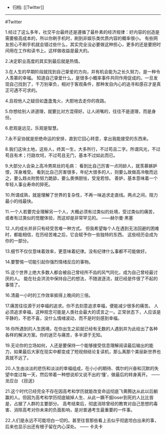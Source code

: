 - 归档: [[Twitter]]
---

#Twitter 

1.经过了这么多年，社交平台最终还是遵循了最朴素的经济规律：好内容的创造是需要极高成本的，所以你刷手机时，刷到非娱乐类优质内容的概率很小。 有些网友担心不刷手机就会错过些什么，其实完全没必要做这种担心，更多的还是要把时间用在工作和读书上。这样做收益是最大的。

2.决定职业高度的其实到最后就是热情。

3.在人生的早期阶段就找到自己挚爱的方向，并有机会能为之长久努力，是一种令人羡慕的幸福。 知道自己挚爱什么，是很多小概率事件共同作用促成的。一旦发现自己找到了，千万别辜负，相对于客观条件，那种发自内心的追寻和感召才是真正可遇不可求的。

4.且视他人之疑目如盏盏鬼火，大胆地去走你的夜路。

5.你想给别人讲道理，就要比对方混得好。让人闭嘴的，往往不是道理，而是身份。

6.悲观是远见，乐观是智慧。

7.永不妥协就是拒绝命运的安排，直到它回心转意，拿出我能接受的东西来。

8.我们这块土地，这些人，终其一生，大多所行，不过苟且二字。所谓风光，不过苟且有术；行路坎坷，不过苟且无门，基本不过如此而已。

9.大部分人会染上高冷男屌丝的毛病： 看到比自己厉害一点同龄人，就羡慕嫉妒恨，浑身难受。 看到比自己厉害很多，年纪大很多的人，则要么故做高冷敬而远之，要么趋炎附势努力跪舔，要么畏惧胆怯，受宠若惊。 善妒，基本意味着一个年轻人事业寿命的猝死。

10.所谓成熟，就是理解了世界的复杂性，不再一味追求走直线。两点之间，阻力最小的线最快。

11.一个人若要完全理解另一个人，大概必须有过类似的处境，受过类似的痛苦，或者有过类似的觉醒体验，而这却是非常罕见的。 ——赫尔曼·黑塞

12.人的成长并非只有经受苦难一种方式。 但我希望每个人在遇到无法回避的困难时，都能相信，在历经苦难之后，它会赋予你一些独特的东西。 这些经历会成为你的一部分。

13.细节不仅仅意味着效率，更意味着纪律。没有纪律什么事都不可能做好。

14.要警惕一切能引起你强烈情绪反应的事物。

15.这个世界上绝大多数人都会被自己曾经所不齿的风气同化，成为自己曾经最讨厌的人。 能在社会洪流中保持自己的想法，不随波逐流，就已经是件很了不起的事情了。

16.清晨一小时的工作效率抵得上晚间的三倍。

17.痛苦往往源于对幸福的追求。你不去刻意追求幸福，便能减少很多的痛苦。 人必须追求幸福，这种观念可能是人类社会最大的谎言之一。正常状态下，人应该是平静的，不悲不喜，没什么情绪波动，而不是时刻感到幸福。

18.你所遇到的人生困境，在你出生之前就已经有无数的人遇到并为此给出了各种各样的解决方案。你的迷茫与痛苦，多半源于无知。

19.无论你的立场如何，人还是要保持一个能够接受信息理解阅读最后输出的能力，如果最后大家在现实中都变成了短视频结论复读机，那么离那个美丽新世界也真就不远了。

20.人生由淡淡的悲伤和淡淡的幸福组成，在小小的期待、偶尔的兴奋和沉默的失望中度过每一天，然后带着一种想说却又说不出的‘懂’，做最后的转身离开。 ——龙应台 《目送》

21.这个时代已经完全不存在因高考和学历就能改变命运彻底飞黄腾达从此以后躺赢的人。但因为高考和学历彻底输掉人生、从此一蹶不振loser到死的人比比皆是，占据了人群的主要部分。 高考结束后，彻底消除曾经的教育对自己思想的毒害、消除高考对你未来的负面影响，是对普通考生最重要的一件事。

22.人们是永远不可能坦白一切的。甚至往昔那些看上去似乎彻底坦白出来的事，后来也显示出还有根子留在内心深处。 —— 卡夫卡